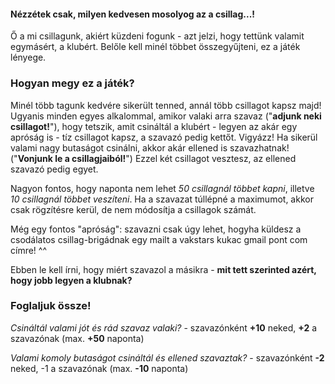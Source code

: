 #### Nézzétek csak, milyen kedvesen mosolyog az a csillag...!
Ő a mi csillagunk, akiért küzdeni fogunk - azt jelzi, hogy tettünk valamit egymásért, a klubért. Belőle kell minél többet összegyűjteni, ez a játék lényege.

### Hogyan megy ez a játék?

Minél több tagunk kedvére sikerült tenned, annál több csillagot kapsz majd! Ugyanis minden egyes alkalommal, amikor valaki arra szavaz ("**adjunk neki csillagot!**"), hogy tetszik, amit csináltál a klubért - legyen az akár egy apróság is - tíz csillagot kapsz, a szavazó pedig kettőt.
Vigyázz! Ha sikerül valami nagy butaságot csinálni, akkor akár ellened is szavazhatnak! ("**Vonjunk le a csillagjaiból!**") Ezzel két csillagot vesztesz, az ellened szavazó pedig egyet.

Nagyon fontos, hogy naponta nem lehet *50 csillagnál többet kapni*, illetve *10 csillagnál többet veszíteni*. Ha a szavazat túllépné a maximumot, akkor csak rögzítésre kerül, de nem módosítja a csillagok számát.

Még egy fontos "apróság": szavazni csak úgy lehet, hogyha küldesz a csodálatos csillag-brigádnak egy mailt a vakstars kukac gmail pont com címre! ^^

Ebben le kell írni, hogy miért szavazol a másikra - **mit tett szerinted azért, hogy jobb legyen a klubnak?**

### Foglaljuk össze!

*Csináltál valami jót és rád szavaz valaki?* - szavazónként **+10** neked, **+2** a szavazónak (max. **+50** naponta)

*Valami komoly butaságot csináltál és ellened szavaztak?* - szavazónként **-2** neked, -1 a szavazónak (max. **-10** naponta)
